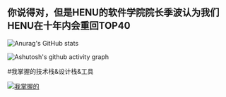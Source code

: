 ## 你说得对，但是HENU的软件学院院长季波认为我们HENU在十年内会重回TOP40


![Anurag's GitHub stats](https://github-readme-stats.vercel.app/api?username=ESP-8266-offical)

![Ashutosh's github activity graph](https://github-readme-activity-graph.vercel.app/graph?username=ESP-8266-offical)


#我掌握的技术栈&设计栈&工具

[![我掌握的](https://skillicons.dev/icons?i=py,github,c,latex,raspberrypi,swift,vscode,figma)](https://skillicons.dev)



